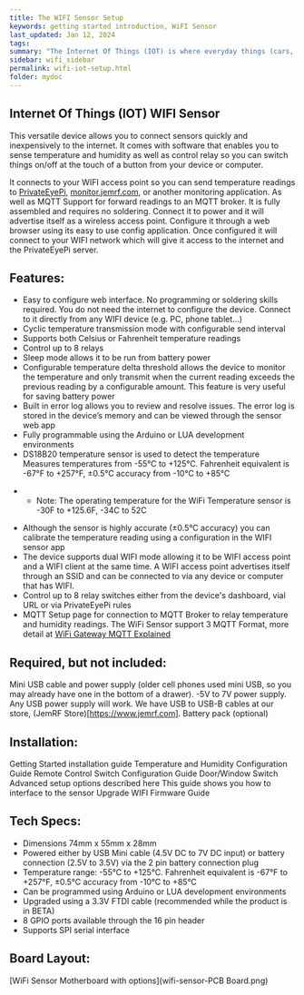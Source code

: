 ```yaml
---
title: The WIFI Sensor Setup
keywords: getting started introduction, WiFI Sensor
last_updated: Jan 12, 2024
tags:
summary: "The Internet Of Things (IOT) is where everyday things (cars, homes, household appliances, plants) are being connected to the Internet where we can monitor, control and alert in ways not possible before."
sidebar: wifi_sidebar
permalink: wifi-iot-setup.html
folder: mydoc
---
```


## Internet Of Things (IOT) WIFI Sensor
This versatile device allows you to connect sensors quickly and inexpensively to the internet. It comes with software that enables you to sense temperature and humidity as well as control relay so you can switch things on/off at the touch of a button from your device or computer.

It connects to your WIFI access point so you can  send temperature readings to [PrivateEyePi](https://PrivateEyePi.com), [monitor.jemrf.com](https://monitor.jemrf.com), or another monitoring application. As well as MQTT Support for forward readings to an MQTT broker. It is fully assembled and requires no soldering. Connect it to power and it will advertise itself as a wireless access point. Configure it through a web browser using its easy to use config application. Once configured it will connect to your WIFI network which will give it access to the internet and the PrivateEyePi server.

## Features:

- Easy to configure web interface. No programming or soldering skills required. You do not need the internet to configure the device. Connect to it directly from any WIFI device (e.g. PC, phone tablet…)
- Cyclic temperature transmission mode with configurable send interval
- Supports both Celsius or Fahrenheit temperature readings
- Control up to 8 relays
- Sleep mode allows it to be run from battery power
- Configurable temperature delta threshold allows the device to monitor the temperature and only transmit when the current reading exceeds the previous reading by a configurable amount. This feature is very useful for saving battery power
- Built in error log allows you to review and resolve issues. The error log is stored in the device’s memory and can be viewed through the sensor web app
- Fully programmable using the Arduino or LUA development environments
- DS18B20 temperature sensor is used to detect the temperature Measures temperatures from -55°C to +125°C. Fahrenheit equivalent is -67°F to +257°F, ±0.5°C accuracy from -10°C to +85°C
* * Note: The operating temperature for the WiFi Temperature sensor is -30F to +125.6F, -34C to 52C
- Although the sensor is highly accurate (±0.5°C accuracy) you can calibrate the temperature reading using a configuration in the WIFI sensor app
- The device supports dual WIFI mode allowing it to be WIFI access point and a WIFI client at the same time. A WIFI access point advertises itself through an SSID and can be connected to via any device or computer that has WIFI.
- Control up to 8 relay switches either from the device's dashboard, vial URL or via PrivateEyePi rules
- MQTT Setup page for connection to MQTT Broker to relay temperature and humidity readings. The WiFi Sensor support 3 MQTT Format, more detail at [WiFi Gateway MQTT Explained](https://documents.jemrf.com/gatewaymqtt.html)

## Required, but not included:

Mini USB cable and power supply (older cell phones used mini USB, so you may already have one in the bottom of a drawer). -5V to 7V power supply. Any USB power supply will work.
We have USB to USB-B cables at our store, (JemRF Store)[https://www.jemrf.com]. Battery pack (optional)

## Installation:

Getting Started installation guide
Temperature and Humidity Configuration Guide
Remote Control Switch Configuration Guide
Door/Window Switch
Advanced setup options described here
This guide shows you how to interface to the sensor
Upgrade WIFI Firmware Guide

## Tech Specs:

* Dimensions 74mm x 55mm x 28mm
* Powered either by USB Mini cable (4.5V DC to 7V DC input) or battery connection (2.5V to 3.5V) via the 2 pin battery connection plug
* Temperature range: -55°C to +125°C. Fahrenheit equivalent is -67°F to +257°F, ±0.5°C accuracy from -10°C to +85°C
* Can be programmed using Arduino or LUA development environments
* Upgraded using a 3.3V FTDI cable (recommended while the product is in BETA)
* 8 GPIO ports available through the 16 pin header
* Supports SPI serial interface
## Board Layout:

[WiFi Sensor Motherboard with options](wifi-sensor-PCB Board.png)